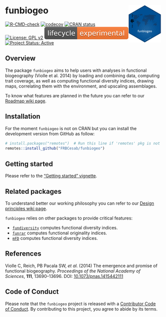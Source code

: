 
<!-- README.md is generated from README.Rmd. Please edit that file -->

# funbiogeo <img src="man/figures/funbiogeo-sticker.png" align="right" style="float:right; height:120px;"/>

<!-- badges: start -->

[![R-CMD-check](https://github.com/FRBCesab/funbiogeo/workflows/R-CMD-check/badge.svg)](https://github.com/FRBCesab/funbiogeo/actions)
[![codecov](https://codecov.io/gh/FRBCesab/funbiogeo/branch/main/graph/badge.svg?token=JPXXVNMAJ0)](https://codecov.io/gh/FRBCesab/funbiogeo)
[![CRAN
status](https://www.r-pkg.org/badges/version/funbiogeo)](https://CRAN.R-project.org/package=funbiogeo)
[![License: GPL
v2](https://img.shields.io/badge/License-GPL%20v2-blue.svg)](https://www.gnu.org/licenses/old-licenses/gpl-2.0.en.html)
[![LifeCycle](man/figures/lifecycle-experimental.svg)](https://www.tidyverse.org/lifecycle/#experimental)
[![Project Status:
Active](https://www.repostatus.org/badges/latest/active.svg)](https://www.repostatus.org/#active)
<!-- badges: end -->

## Overview

The package `funbiogeo` aims to help users with analyses in functional
biogeography (Violle et al. 2014) by loading and combining data,
computing trait coverage, as well as computing functional diversity
indices, drawing maps, correlating them with the environment, and
upscaling assemblages.

To know what features are planned in the future you can refer to our
[Roadmap wiki page](https://github.com/FRBCesab/funbiogeo/wiki/Roadmap).

## Installation

For the moment `funbiogeo` is not on CRAN but you can install the
development version from GitHub as follow:

``` r
# install.packages("remotes")  # Run this line if 'remotes' pkg is not installed
remotes::install_github("FRBCesab/funbiogeo")
```

## Getting started

Please refer to the [“Getting started”
vignette](https://frbcesab.github.io/funbiogeo/).

## Related packages

To understand better our working philosophy you can refer to our [Design
principles wiki
page](https://github.com/FRBCesab/funbiogeo/wiki/Design-Principles).

`funbiogeo` relies on other packages to provide critical features:

-   [`fundiversity`](https://github.com/Bisaloo/fundiversity) computes
    functional diversity indices.
-   [`funrar`](https://github.com/Rekyt/funrar) computes functional
    originality indices.
-   [`mFD`](https://github.com/CmlMagneville/mFD) computes functional
    diversity indices.

## References

Violle C, Reich, PB Pacala SW, *et al.* (2014) The emergence and promise
of functional biogeography. *Proceedings of the National Academy of
Sciences*, **111**, 13690–13696. DOI:
[10.1073/pnas.1415442111](https://doi.org/10.1073/pnas.1415442111)

## Code of Conduct

Please note that the `funbiogeo` project is released with a [Contributor
Code of
Conduct](https://contributor-covenant.org/version/2/0/CODE_OF_CONDUCT.html).
By contributing to this project, you agree to abide by its terms.
